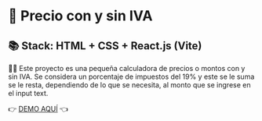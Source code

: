 # 🚀 Precio con y sin IVA

## 📚 Stack: HTML + CSS + React.js (Vite)

👨‍💻 Este proyecto es una pequeña calculadora de precios o montos con y sin IVA. Se considera un porcentaje de impuestos del 19% y este se le suma se le resta, dependiendo de lo que se necesita, al monto que se ingrese en el input text.

👉 [DEMO AQUÍ](https://felipejoq.github.io/calculadora-iva-sin-iva) 👈